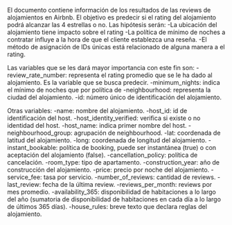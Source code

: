 El documento contiene información de los resultados de las reviews de alojamientos en Airbnb. El objetivo es predecir si el rating del alojamiento podrá alcanzar las 4 estrellas o no. Las hipótesis serán: 
 -La ubicación del alojamiento tiene impacto sobre el rating
 -La política de mínimo de noches a contratar influye a la hora de que el cliente establezca una reseña. 
 -El método de asignación de IDs únicas está relacionado de alguna manera a el rating.
 
Las variables que se les dará mayor importancia con este fin son:
  -review_rate_number: representa el rating promedio que se le ha dado al alojamiento. Es la variable que se busca predecir.
  -minimum_nights: indica el mínimo de noches que por política de
  -neighbourhood: representa la ciudad del alojamiento.
  -id: número único de identificación del alojamiento.

Otras variables:
  -name: nombre del alojamiento.
  -host_id: id de identificación del host.
  -host_identity_verified: verifica si existe o no identidad del host.
  -host_name: indica primer nombre del host.
  -neighbourhood_group: agrupación de neighbourhood.
  -lat: coordenada de latitud del alojamiento.
  -long: coordenada de longitud del alojamiento.
  -instant_bookable: política de booking, puede ser instantánea (true) o con aceptación del alojamiento (false).
  -cancellation_policy: política de cancelación.
  -room_type: tipo de apartamento.
  -construction_year: año de construcción del alojamiento.
  -price: precio por noche del alojamiento.
  -service_fee: tasa por servicio.
  -number_of_reviews: cantidad de reviews.
  -last_review: fecha de la última review.
  -reviews_per_month: reviews por mes promedio.
  -availability_365: disponibilidad de habitaciones a lo largo del año (sumatoria de disponibilidad de habitaciones en cada día a lo largo de últimos 365 días).
  -house_rules: breve texto que declara reglas del alojamiento.
  
  
